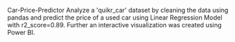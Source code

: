 Car-Price-Predictor
Analyze a 'quikr_car' dataset by cleaning the data using pandas and predict the price of a used car using Linear Regression Model with r2_score=0.89.
Further an interactive visualization was created using Power BI.
